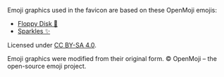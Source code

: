 Emoji graphics used in the favicon are based on these OpenMoji emojis:
- [Floppy Disk 💾](https://openmoji.org/library/emoji-1F4BE/)
- [Sparkles ✨](https://openmoji.org/library/emoji-2728/)

Licensed under [CC BY-SA 4.0](https://creativecommons.org/licenses/by-sa/4.0/).

Emoji graphics were modified from their original form.
© OpenMoji – the open-source emoji project.
